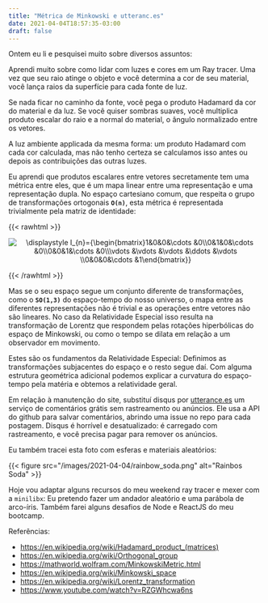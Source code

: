 ```yaml
---
title: "Métrica de Minkowski e utteranc.es"
date: 2021-04-04T18:57:35-03:00
draft: false
---
```


Ontem eu li e pesquisei muito sobre diversos assuntos:

Aprendi muito sobre como lidar com luzes e cores em um Ray tracer.
Uma vez que seu raio atinge o objeto e você determina a cor de seu material,
você lança raios da superfície para cada fonte de luz.

Se nada ficar no caminho da fonte,
você pega o produto Hadamard da cor do material e da luz.
Se você quiser sombras suaves, você multiplica produto escalar do raio
e a normal do material, o ângulo normalizado entre os vetores.

A luz ambiente applicada da mesma forma:
um produto Hadamard com cada cor calculada,
mas não tenho certeza se calculamos isso antes ou depois
as contribuições das outras luzes.

Eu aprendi que produtos escalares entre vetores
secretamente tem uma métrica entre eles,
que é um mapa linear entre uma representação e uma representação dupla.
No espaço cartesiano comum,
que respeita o grupo de transformações ortogonais **`O(n)`**,
esta métrica é representada trivialmente pela matriz de identidade:

{{< rawhtml >}}

<p align="center">
  <img src="https://latex.codecogs.com/svg.image?\displaystyle&space;I_{n}={\begin{bmatrix}1&0&0&\cdots&space;&0\\0&1&0&\cdots&space;&0\\0&0&1&\cdots&space;&0\\\vdots&space;&\vdots&space;&\vdots&space;&\ddots&space;&\vdots&space;\\0&0&0&\cdots&space;&1\end{bmatrix}}"
  title="\displaystyle I_{n}={\begin{bmatrix}1&0&0&\cdots &0\\0&1&0&\cdots &0\\0&0&1&\cdots &0\\\vdots &\vdots &\vdots &\ddots &\vdots \\0&0&0&\cdots &1\end{bmatrix}}" />
</p>

{{< /rawhtml >}}

Mas se o seu espaço segue um conjunto diferente de transformações,
como o **`SO(1,3)`** do espaço-tempo do nosso universo,
o mapa entre as diferentes representações não é trivial
e as operações entre vetores não são lineares.
No caso da Relatividade Especial
isso resulta na transformação de Lorentz
que respondem pelas rotações hiperbólicas do espaço de Minkowski,
ou como o tempo se dilata em relação a um observador em movimento.

Estes são os fundamentos da Relatividade Especial:
Definimos as transformações subjacentes do espaço
e o resto segue daí.
Com alguma estrutura geométrica adicional podemos explicar
a curvatura do espaço-tempo pela matéria
e obtemos a relatividade geral.

Em relação à manutenção do site, substituí disqus por
[utterance.es](https://utteranc.es/)
um serviço de comentários grátis sem rastreamento ou anúncios.
Ele usa a API do github para salvar comentários,
abrindo uma issue no repo para cada postagem.
Disqus é horrível e desatualizado: é carregado com rastreamento,
e você precisa pagar para remover os anúncios.

Eu também tracei esta foto com esferas e materiais aleatórios:

{{< figure src="/images/2021-04-04/rainbow_soda.png" alt="Rainbos Soda" >}}

Hoje vou adaptar alguns recursos do meu weekend ray tracer
e mexer com a `minilibx`:
Eu pretendo fazer um andador aleatório e uma parábola de arco-íris.
Também farei alguns desafios de Node e ReactJS do meu bootcamp.

Referências:

- https://en.wikipedia.org/wiki/Hadamard_product_(matrices)
- https://en.wikipedia.org/wiki/Orthogonal_group
- https://mathworld.wolfram.com/MinkowskiMetric.html
- https://en.wikipedia.org/wiki/Minkowski_space
- https://en.wikipedia.org/wiki/Lorentz_transformation
- https://www.youtube.com/watch?v=RZGWhcwa6ns
